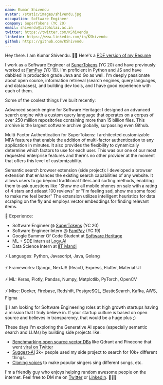 ```yaml
---
name: Kumar Shivendu
avatar: /static/images/shivendu.jpg
occupation: Software Engineer
company: SuperTokens (YC 20)
email: shivendu@iitbhilai.ac.in
twitter: https://twitter.com/KShivendu_
linkedin: https://www.linkedin.com/in/KShivendu
github: https://github.com/KShivendu
---
```


Hey there. I am Kumar Shivendu. 👨‍💻 Here's a [PDF version of my Resume](/static/KumarShivendu_CV.pdf)

I work as a Software Engineer at [SuperTokens](https://github.com/SuperTokens) (YC 20) and have previously worked at [FamPay](https://fampay.in/) (YC 19). I'm proficient in Python and JS and have dabbled in production grade Java and Go as well. I'm deeply passionate about open source, information retrieval (search engines, query languages, and databases), and building dev tools, and I have good experience with each of them.

Some of the coolest things I've built recently:

Advanced search engine for Software Heritage: I designed an advanced search engine with a custom query language that operates on a corpus of over 250 million repositories containing more than 15 billion files. This archive is the largest software archive globally, surpassing even Github.

Multi-Factor Authentication for SuperTokens: I architected customizable MFA features that enable the addition of multi-factor authentication to any application in minutes. It also provides the flexibility to dynamically determine which factors to use for each user. This was our one of our most requested enterprise features and there's no other provider at the moment that offers this level of customizability.

Semantic search browser extension (side project): I developed a browser extension that enhances the existing search capabilities of any website. It allows users to go beyond traditional filters and sorting methods, enabling them to ask questions like "Show me all mobile phones on sale with a rating of 4 stars and atleast 100 reviews" or "I'm feeling sad, show me some food to make me feel better" The extension utilizes intelligent heuristics for data scraping on the fly and employs vector embeddings for finding relevant items.

🚀 Experience:

- Software Engineer @ [SuperTokens](https://supertokens.com/) (YC 20)
- Software Engineer Intern @ [FamPay](https://fampay.in/) (YC 19)
- Google Summer Of Code Student at [Software Heritage](https://softwareheritage.org/)
- ML + SDE Intern at [Logy.AI](https://logy.ai/)
- Data Science Intern at [IIT Mandi](https://iitmandi.ac.in/)

⚡ Languages: Python, Javascript, Java, Golang

⚡ Frameworks: Django, NextJS (React), Express, Flutter, Material UI

⚡ ML: Keras, Plotly, Pandas, Numpy, Matplotlib, PyTorch, OpenCV

⚡ Misc: Docker, Firebase, Redshift, PostgreSQL, ElasticSearch, Kafka, AWS, Figma

🦄 I am looking for Software Engineering roles at high growth startups having a mission that I truly believe in. If your startup culture is based on open source and believes in transparency, that would be a huge plus ;)

These days I'm exploring the Generative AI space (especially semantic search and LLMs) by building side projects like:

- [Benchmarking open source vector DBs](https://nirantk.com/writing/pgvector-vs-qdrant/) like Qdrant and Pinecone that went [viral on Twitter](https://twitter.com/NirantK/status/1674110063286571008?s=20)
- [Suggest-AI](https://twitter.com/KShivendu_/status/1655603676189437953?s=20) 2k+ people used my side project to search for 10k+ different things.
- [Cloning voices](https://twitter.com/KShivendu_/status/1650858929558278145) to make popular singers sing different songs, etc.

I'm a friendly guy who enjoys helping random awesome people on the internet. Feel free to DM me on [Twitter](https://twitter.com/KShivendu_) or [LinkedIn](https://www.linkedin.com/in/kshivendu/). 🙋🏻‍♂️
